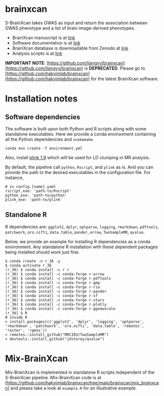 # brainxcan

S-BrainXcan takes GWAS as input and return the association between GWAS phenotype and a list of brain image-derived phenotypes.

* BrainXcan manuscript is at [link](https://www.medrxiv.org/content/10.1101/2021.06.01.21258159v2)
* Software documentation is at [link](https://liangyy.github.io/brainxcan-docs/docs/index.html)
* BrainXcan database is downloadable from Zenodo at [link](http://doi.org/10.5281/zenodo.4895174)
* Analysis scripts is at [link](https://github.com/liangyy/ukb_idp_genetic_arch)

**IMPORTANT NOTE**: [https://github.com/liangyy/brainxcan](https://github.com/liangyy/brainxcan) is **DEPRECATED**. Please go to [https://github.com/hakyimlab/brainxcan](https://github.com/hakyimlab/brainxcan) for the latest BrainXcan software.

# Installation notes

## Software dependencies

The software is built upon both Python and R scripts along with some standalone executables.
Here we provide a conda environment containing all the Python dependencies and `snakemake`.

```
conda env create -f environment.yml
``` 

Also, install [plink 1.9](https://www.cog-genomics.org/plink/) which will be used for LD clumping in MR analysis.

By default, the pipeline call `python`, `Rscript`, and `plink` as is.
And you can provide the path to the desired executables in the configuration file. For instance,

```
# in config.[name].yaml
rscript_exe: 'path-to/Rscript' 
python_exe: 'path-to/python'
plink_exe: 'path-to/plink'
``` 

## Standalone R

R dependencies are: `ggplot2`, `dplyr`, `optparse`, `logging`, `rmarkdown`, `pdftools`, `patchwork`, `oro.nifti`, `data.table`, `pander`, `arrow`, `TwoSampleMR`, `qvalue`.

Below, we provide an example for installing R dependencies as a conda environment. 
Any standalone R installation with these dependent packages being installed should work just fine.

```
$ conda create -n r_36 -y
$ conda activate r_36
(r_36) $ conda install -c r r
(r_36) $ conda install -c conda-forge r-arrow
(r_36) $ conda install -c conda-forge r-pdftools
(r_36) $ conda install -c conda-forge r-gmp
(r_36) $ conda install -c conda-forge r-rio
(r_36) $ conda install -c conda-forge r-pander
(r_36) $ conda install -c conda-forge r-sf
(r_36) $ conda install -c conda-forge r-stars
(r_36) $ conda install -c conda-forge r-plotly
(r_36) $ conda install -c conda-forge r-ggnewscale
(r_36) $ R
# inside R
> install.packages(c('ggplot2', 'dplyr', 'logging', 'optparse', 'rmarkdown', 'patchwork', 'oro.nifti', 'data.table', 'remotes', 'raster', 'rgeos'))
> remotes::install_github("MRCIEU/TwoSampleMR")
> devtools::install_github("jdstorey/qvalue")
```

# Mix-BrainXcan

Mix-BrainXcan is implemented in standalone R scripts independent of the S-BrainXcan pipeline. 
Mix-BrainXcan code is at [https://github.com/hakyimlab/brainxcan/tree/main/brainxcan/mix_brainxcan] and please take a look at `example.R` for an illustrative example.

